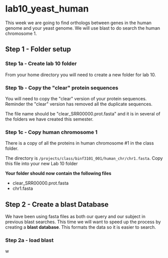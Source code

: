 # lab10_yeast_human

This week we are going to find orthologs between genes in the human genome and your yeast genome. We will use blast to do search the human chromosome 1. 

## Step 1 - Folder setup

### Step 1a - Create lab 10 folder

From your home directory you will need to create a new folder for lab 10. 

### Step 1b - Copy the "clear" protein sequences

You will need to copy the "clear" version of your protein sequences. Reminder the "clear" version has removed all the duplicate sequences. 

The file name should be "clear_SRR00000.prot.fasta" and it is in several of the folders we have created this semester. 

### Step 1c - Copy human chromosome 1

There is a copy of all the proteins in human chromosome #1 in the class folder. 

The directory is ```/projects/class/binf3101_001/human_chr/chr1.fasta```. Copy this file into your new Lab 10 folder

**Your folder should now contain the following files**
- clear_SRR00000.prot.fasta
- chr1.fasta


## Step 2 - Create a blast Database

We have been using fasta files as both our query and our subject in previous blast searches. This time we will want to speed up the process by creating a **blast database**. This formats the data so it is easier to search. 

### Step 2a - load blast

w
